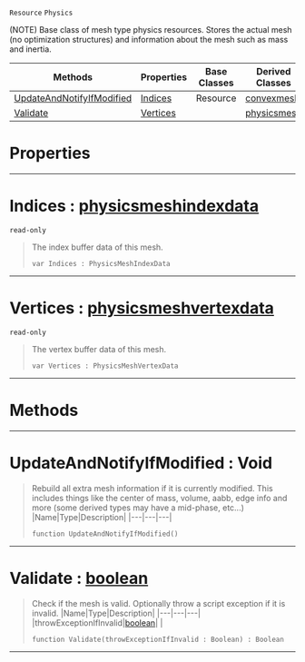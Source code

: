  `Resource` `Physics`



(NOTE) Base class of mesh type physics resources. Stores the actual mesh (no optimization structures) and information about the mesh such as mass and inertia.

|Methods|Properties|Base Classes|Derived Classes|
|---|---|---|---|
|[ UpdateAndNotifyIfModified](https://github.com/PlasmaEngine/PlasmaDocs/tree/master/docs/C%2B%2B/code_reference/class_reference/genericphysicsmesh.markdown#updateandnotifyifmodifie)|[ Indices](https://github.com/PlasmaEngine/PlasmaDocs/tree/master/docs/C%2B%2B/code_reference/class_reference/genericphysicsmesh.markdown#indices-plasma-engine-docu)|Resource|[convexmesh](https://github.com/PlasmaEngine/PlasmaDocs/tree/master/docs/C%2B%2B/code_reference/class_reference/convexmesh.markdown)|
|[ Validate](https://github.com/PlasmaEngine/PlasmaDocs/tree/master/docs/C%2B%2B/code_reference/class_reference/genericphysicsmesh.markdown#validate-plasma-engine-doc)|[ Vertices](https://github.com/PlasmaEngine/PlasmaDocs/tree/master/docs/C%2B%2B/code_reference/class_reference/genericphysicsmesh.markdown#vertices-plasma-engine-doc)| |[physicsmesh](https://github.com/PlasmaEngine/PlasmaDocs/tree/master/docs/C%2B%2B/code_reference/class_reference/physicsmesh.markdown)|


 #  Properties


---  
 #  Indices : [physicsmeshindexdata](https://github.com/PlasmaEngine/PlasmaDocs/tree/master/docs/C%2B%2B/code_reference/class_reference/physicsmeshindexdata.markdown)

 `read-only`

> The index buffer data of this mesh.
> ``` lang=cpp, name=Lightning
> var Indices : PhysicsMeshIndexData


---  
 #  Vertices : [physicsmeshvertexdata](https://github.com/PlasmaEngine/PlasmaDocs/tree/master/docs/C%2B%2B/code_reference/class_reference/physicsmeshvertexdata.markdown)

 `read-only`

> The vertex buffer data of this mesh.
> ``` lang=cpp, name=Lightning
> var Vertices : PhysicsMeshVertexData


---  
 #  Methods


---  
 #  UpdateAndNotifyIfModified : Void

> Rebuild all extra mesh information if it is currently modified. This includes things like the center of mass, volume, aabb, edge info and more (some derived types may have a mid-phase, etc...)
> |Name|Type|Description|
> |---|---|---|
> ``` lang=cpp, name=Lightning
> function UpdateAndNotifyIfModified()
> ``` 


---  
 #  Validate : [boolean](https://github.com/PlasmaEngine/PlasmaDocs/tree/master/docs/C%2B%2B/code_reference/lightning_base_types/boolean.markdown)

> Check if the mesh is valid. Optionally throw a script exception if it is invalid.
> |Name|Type|Description|
> |---|---|---|
> |throwExceptionIfInvalid|[boolean](https://github.com/PlasmaEngine/PlasmaDocs/tree/master/docs/C%2B%2B/code_reference/lightning_base_types/boolean.markdown)| |
> ``` lang=cpp, name=Lightning
> function Validate(throwExceptionIfInvalid : Boolean) : Boolean
> ``` 


---  
 

 